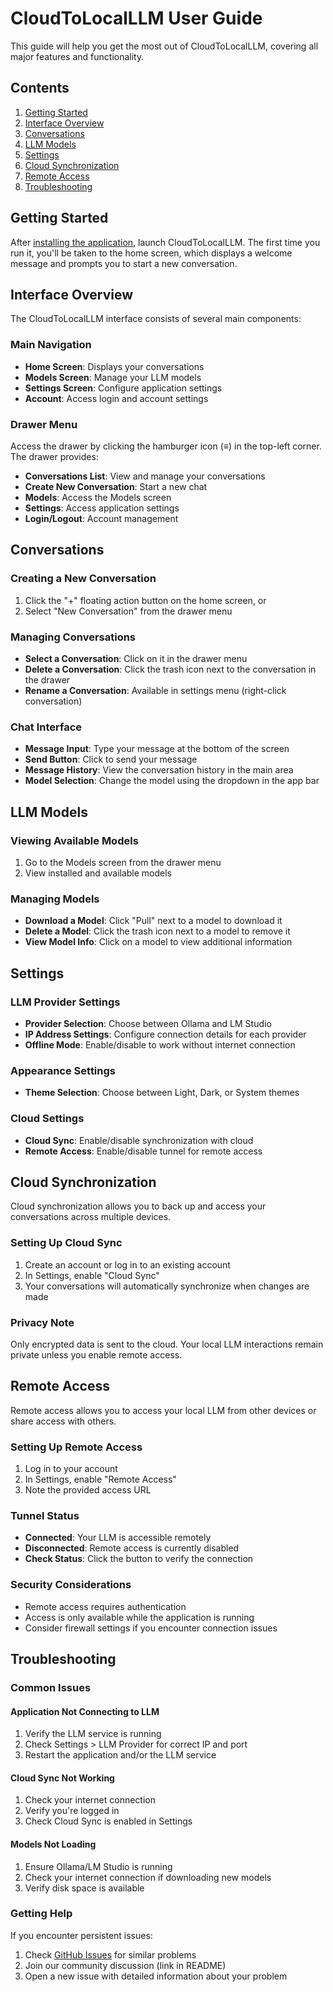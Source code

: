 # CloudToLocalLLM User Guide

This guide will help you get the most out of CloudToLocalLLM, covering all major features and functionality.

## Contents

1. [Getting Started](#getting-started)
2. [Interface Overview](#interface-overview)
3. [Conversations](#conversations)
4. [LLM Models](#llm-models)
5. [Settings](#settings)
6. [Cloud Synchronization](#cloud-synchronization)
7. [Remote Access](#remote-access)
8. [Troubleshooting](#troubleshooting)

## Getting Started

After [installing the application](SETUP.md), launch CloudToLocalLLM. The first time you run it, you'll be taken to the home screen, which displays a welcome message and prompts you to start a new conversation.

## Interface Overview

The CloudToLocalLLM interface consists of several main components:

### Main Navigation

- **Home Screen**: Displays your conversations
- **Models Screen**: Manage your LLM models
- **Settings Screen**: Configure application settings
- **Account**: Access login and account settings

### Drawer Menu

Access the drawer by clicking the hamburger icon (≡) in the top-left corner. The drawer provides:

- **Conversations List**: View and manage your conversations
- **Create New Conversation**: Start a new chat
- **Models**: Access the Models screen
- **Settings**: Access application settings
- **Login/Logout**: Account management

## Conversations

### Creating a New Conversation

1. Click the "+" floating action button on the home screen, or
2. Select "New Conversation" from the drawer menu

### Managing Conversations

- **Select a Conversation**: Click on it in the drawer menu
- **Delete a Conversation**: Click the trash icon next to the conversation in the drawer
- **Rename a Conversation**: Available in settings menu (right-click conversation)

### Chat Interface

- **Message Input**: Type your message at the bottom of the screen
- **Send Button**: Click to send your message
- **Message History**: View the conversation history in the main area
- **Model Selection**: Change the model using the dropdown in the app bar

## LLM Models

### Viewing Available Models

1. Go to the Models screen from the drawer menu
2. View installed and available models

### Managing Models

- **Download a Model**: Click "Pull" next to a model to download it
- **Delete a Model**: Click the trash icon next to a model to remove it
- **View Model Info**: Click on a model to view additional information

## Settings

### LLM Provider Settings

- **Provider Selection**: Choose between Ollama and LM Studio
- **IP Address Settings**: Configure connection details for each provider
- **Offline Mode**: Enable/disable to work without internet connection

### Appearance Settings

- **Theme Selection**: Choose between Light, Dark, or System themes

### Cloud Settings

- **Cloud Sync**: Enable/disable synchronization with cloud
- **Remote Access**: Enable/disable tunnel for remote access

## Cloud Synchronization

Cloud synchronization allows you to back up and access your conversations across multiple devices.

### Setting Up Cloud Sync

1. Create an account or log in to an existing account
2. In Settings, enable "Cloud Sync"
3. Your conversations will automatically synchronize when changes are made

### Privacy Note

Only encrypted data is sent to the cloud. Your local LLM interactions remain private unless you enable remote access.

## Remote Access

Remote access allows you to access your local LLM from other devices or share access with others.

### Setting Up Remote Access

1. Log in to your account
2. In Settings, enable "Remote Access"
3. Note the provided access URL

### Tunnel Status

- **Connected**: Your LLM is accessible remotely
- **Disconnected**: Remote access is currently disabled
- **Check Status**: Click the button to verify the connection

### Security Considerations

- Remote access requires authentication
- Access is only available while the application is running
- Consider firewall settings if you encounter connection issues

## Troubleshooting

### Common Issues

#### Application Not Connecting to LLM

1. Verify the LLM service is running
2. Check Settings > LLM Provider for correct IP and port
3. Restart the application and/or the LLM service

#### Cloud Sync Not Working

1. Check your internet connection
2. Verify you're logged in
3. Check Cloud Sync is enabled in Settings

#### Models Not Loading

1. Ensure Ollama/LM Studio is running
2. Check your internet connection if downloading new models
3. Verify disk space is available

### Getting Help

If you encounter persistent issues:

1. Check [GitHub Issues](https://github.com/your-username/CloudToLocalLLM/issues) for similar problems
2. Join our community discussion (link in README)
3. Open a new issue with detailed information about your problem 